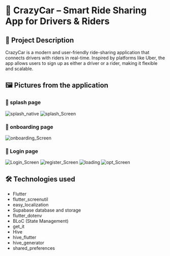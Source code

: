 # 🚗 CrazyCar – Smart Ride Sharing App for Drivers & Riders

## 🚀 Project Description

CrazyCar is a modern and user-friendly ride-sharing application that connects drivers with riders in real-time.
Inspired by platforms like Uber, the app allows users to sign up as either a driver or a rider, making it flexible and scalable.

## 🖼️ Pictures from the application

### 🔐 splash page
![splash_native](screenshots/splash_native.jpg)
![splash_Screen](screenshots/splash_screen.jpg)

### 🔐 onboarding page

![onboarding_Screen](screenshots/onboarding_screen.jpg)


### 🔐 Login page


![Login_Screen](screenshots/login_screen.jpg)
![register_Screen](screenshots/register_screen.jpg)
![loading](screenshots/loading.jpg)
![opt_Screen](screenshots/opt_screen.jpg)


## 🛠️ Technologies used

- Flutter
- flutter_screenutil
- easy_localization
- Supabase database and storage
- flutter_dotenv
- BLoC (State Management)
- get_it
- Hive
- hive_flutter
- hive_generator
- shared_preferences


